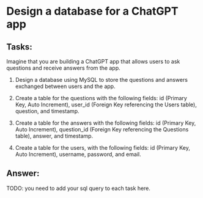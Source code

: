 # Design a database for a ChatGPT app

## Tasks:
Imagine that you are building a ChatGPT app that allows users to ask questions and receive answers from the app.

1. Design a database using MySQL to store the questions and answers exchanged between users and the app.

2. Create a table for the questions with the following fields: id (Primary Key, Auto Increment), user_id (Foreign Key referencing the Users table), question, and timestamp.

3. Create a table for the answers with the following fields: id (Primary Key, Auto Increment), question_id (Foreign Key referencing the Questions table), answer, and timestamp.

4. Create a table for the users, with the following fields: id (Primary Key, Auto Increment), username, password, and email.

## Answer:
TODO: you need to add your sql query to each task here.